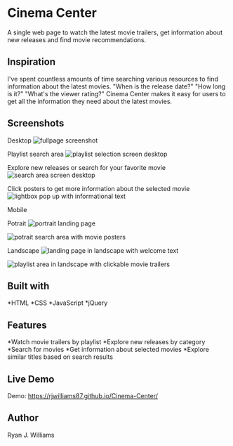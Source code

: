 Cinema Center
=============
A single web page to watch the latest movie trailers, get information about new releases and find movie recommendations. 

Inspiration
-----------
I've spent countless amounts of time searching various resources to find information about the latest movies. "When is the release
date?" "How long is it?" "What's the viewer rating?" Cinema Center makes it easy for users to get all the information they need about
the latest movies.

Screenshots
-----------
Desktop
![fullpage screenshot](/cinecenter_photos/fullscreen.png "Desktop layout")

Playlist search area
![playlist selection screen desktop](/cinecenter_photos/playlistdesktopscreencapture.png "playlist selection")

Explore new releases or search for your favorite movie
![search area screen desktop](/cinecenter_photos/search_nowplayingdesktopscreenshot.png "Search and explore movies")

Click posters to get more information about the selected movie
![lightbox pop up with informational text](/cinecenter_photos/infodisplayscreenshot.png "Lightbox movie information")

Mobile

Potrait
![portrait landing page](/cinecenter_photos/landingmobile.png "Landing page")

![potrait search area with movie posters](/cinecenter_photos/mobilesearchscreencapture.png "Potrait search movies area")

Landscape
![landing page in landscape with welcome text](/cinecenter_photos/landingmobilelandscape.png "Landscape landing page")

![playlist area in landscape with clickable movie trailers](/cinecenter_photos/playlistlandscape.png "Landscape playlist area")

Built with
----------
*HTML
*CSS
*JavaScript
*jQuery

Features
---------
*Watch movie trailers by playlist
*Explore new releases by category
*Search for movies
*Get information about selected movies
*Explore similar titles based on search results

Live Demo
---------
Demo: https://rjwilliams87.github.io/Cinema-Center/

Author
-------
Ryan J. Williams
